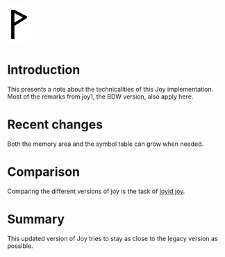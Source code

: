  ![](Wynn.PNG)
==============

Introduction
============

This presents a note about the technicalities of this Joy implementation.
Most of the remarks from joy1, the BDW version, also apply here.

Recent changes
==============

Both the memory area and the symbol table can grow when needed.

Comparison
==========

Comparing the different versions of joy is the task of
[joyid.joy](https://github.com/Wodan58/Joy/doc/joyid.joy).

Summary
=======

This updated version of Joy tries to stay as close to the legacy version as
possible.
